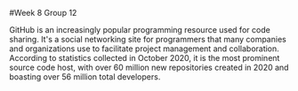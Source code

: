 #Week 8 Group 12

GitHub is an increasingly popular programming resource used for code sharing. It's a social networking site for programmers that many companies and organizations use to facilitate project management and collaboration. According to statistics collected in October 2020, it is the most prominent source code host, with over 60 million new repositories created in 2020 and boasting over 56 million total developers.